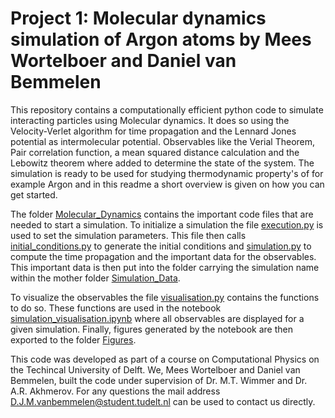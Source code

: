 # Project 1: Molecular dynamics simulation of Argon atoms by Mees Wortelboer and Daniel van Bemmelen

This repository contains a computationally efficient python code to simulate interacting particles using Molecular dynamics. It does so using the Velocity-Verlet algorithm for time propagation and the Lennard Jones potential as intermolecular potential. Observables like the Verial Theorem, Pair correlation function, a mean squared distance calculation and the Lebowitz theorem where added to determine the state of the system. The simulation is ready to be used for studying thermodynamic property's of for example Argon and in this readme a short overview is given on how you can get started. 

The folder [Molecular_Dynamics](Project-1_mwortelboer/Molecular_Dynamics) contains the important code files that are needed to start a simulation. To initialize a simulation the file [execution.py](../execution.py) is used to set the simulation parameters. This file then calls [initial_conditions.py](../initial_conditions.py) to generate the initial conditions and [simulation.py](../simulation.py) to compute the time propagation and the important data for the observables. This important data is then put into the folder carrying the simulation name within the mother folder [Simulation_Data](Project-1_mwortelboer/Simulation_Data). 

To visualize the observables the file [visualisation.py](../visualisation.py) contains the functions to do so. These functions are used in the notebook [simulation_visualisation.ipynb](../visualisation.ipynb) where all observables are displayed for a given simulation. Finally, figures generated by the notebook are then exported to the folder [Figures](Project-1_mwortelboer/Figures). 

This code was developed as part of a course on Computational Physics on the Techincal University of Delft. We, Mees Wortelboer and Daniel van Bemmelen, built the code under supervision of Dr. M.T. Wimmer and Dr. A.R. Akhmerov. For any questions the mail address D.J.M.vanbemmelen@student.tudelt.nl can be used to contact us directly.  